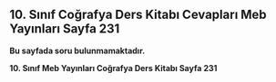 ## 10. Sınıf Coğrafya Ders Kitabı Cevapları Meb Yayınları Sayfa 231

**Bu sayfada soru bulunmamaktadır.**

**10. Sınıf Meb Yayınları Coğrafya Ders Kitabı Sayfa 231**